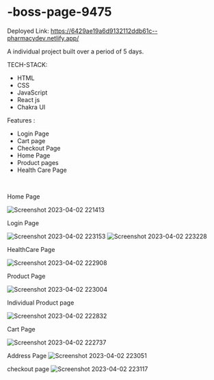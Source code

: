 # -boss-page-9475

Deployed Link: https://6429ae19a6d9132112ddb61c--pharmacydev.netlify.app/

A individual project built over a period of 5 days.

TECH-STACK:
<ul>
<li> HTML </li>
<li> CSS </li>
<li> JavaScript </li>
<li>React js</li>
<li>Chakra UI</li>
</ul>

Features :
<ul>

<li> Login Page</li>
<li> Cart page </li>
<li>Checkout Page</li>
<li> Home Page </li>
<li> Product pages</li>
<li>Health Care Page</li>
</ul></br>

Home Page

![Screenshot 2023-04-02 221413](https://user-images.githubusercontent.com/115461429/229369818-d9852d13-bfc6-462d-b60e-520b0d1fd1f2.png)
 
 Login Page
 
 ![Screenshot 2023-04-02 223153](https://user-images.githubusercontent.com/115461429/229369837-a0c4dfc4-c9ee-4ea4-832d-60398a36e3ca.png)
![Screenshot 2023-04-02 223228](https://user-images.githubusercontent.com/115461429/229369845-3cab5e68-9ac0-4896-9460-a9aa2c8fe448.png)

HealthCare Page

![Screenshot 2023-04-02 222908](https://user-images.githubusercontent.com/115461429/229369868-0000903d-4230-41f3-8a09-3b1ef305ecd5.png)

Product Page 

![Screenshot 2023-04-02 223004](https://user-images.githubusercontent.com/115461429/229369904-2da39919-cdab-4aec-94d4-71e0bb62665e.png)

Individual Product page

![Screenshot 2023-04-02 222832](https://user-images.githubusercontent.com/115461429/229369924-af2d9f77-a80c-4cb2-89e6-ac858cb93f2e.png)

Cart Page

![Screenshot 2023-04-02 222737](https://user-images.githubusercontent.com/115461429/229369955-b4ca8f1f-dc56-43a8-b74a-b266799f72e2.png)

Address Page
![Screenshot 2023-04-02 223051](https://user-images.githubusercontent.com/115461429/229369997-f9aeea37-be03-4b82-a706-b8c6ca54382b.png)

checkout page
![Screenshot 2023-04-02 223117](https://user-images.githubusercontent.com/115461429/229370012-62c79a69-f0f6-4bfe-ba72-76c85628d6db.png)



